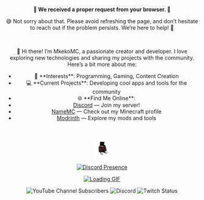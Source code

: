 <p align="center">
  <b>🚨 We received a proper request from your browser. 🚨</b>
</p>

<p align="center">
  😅 Not sorry about that. Please avoid refreshing the page, and don’t hesitate to reach out if the problem persists. We’re here to help! 🙌
</p>

<br />

<p align="center">
  👋 Hi there! I’m MkekoMC, a passionate creator and developer. I love exploring new technologies and sharing my projects with the community. Here’s a bit more about me:
</p>

<ul align="center">
  <li>🌟 **Interests**: Programming, Gaming, Content Creation</li>
  <li>💻 **Current Projects**: Developing cool apps and tools for the community</li>
  <li>🌐 **Find Me Online**:</li>
  <li><a href="https://discord.com/invite/XmPm9nbd3u">Discord</a> — Join my server!</li>
  <li><a href="https://namemc.com/profile/Mkeko.1">NameMC</a> — Check out my Minecraft profile</li>
  <li><a href="https://modrinth.com/user/MkekoMC">Modrinth</a> — Explore my mods and tools</li>
</ul>

<br />

<p align="center">
  <a href="#"><img width="50" src="me.png" alt="Profile Picture"></a>
</p>

<p align="center">
  <a href="https://discord.com/users/1212043905059790881" target="_blank">
    <img src="https://lanyard.cnrad.dev/api/1212043905059790881?theme=dark&bg=000000&showDisplayName=true" alt="Discord Presence">
  </a>
</p>

<p align="center">
  <a href="#"><img width="40" src="https://github.githubassets.com/images/mona-loading-default.gif" alt="Loading GIF"></a>
</p>

<p align="center">
  <img alt="YouTube Channel Subscribers" src="https://img.shields.io/youtube/channel/subscribers/UCD1GnxaawPETRxkPcIHSeQw?style=flat&logo=YouTube&link=https%3A%2F%2Fwww.youtube.com%2F%40MkekoMC">
  <img alt="Discord" src="https://img.shields.io/discord/850406703932637232?logo=Discord&color=%235865F2&link=https%3A%2F%2Fdiscord.com%2Finvite%2FXmPm9nbd3u">
  <img alt="Twitch Status" src="https://img.shields.io/twitch/status/mkekomc?style=flat&logo=Twitch&color=%239146FF&link=https%3A%2F%2Fwww.twitch.tv%2Fmkekomc">
</p>
